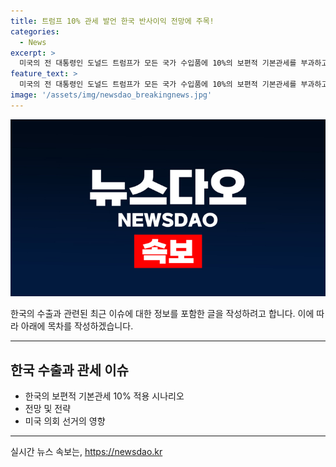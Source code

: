 ```yaml
---
title: 트럼프 10% 관세 발언 한국 반사이익 전망에 주목!
categories:
  - News
excerpt: >
  미국의 전 대통령인 도널드 트럼프가 모든 국가 수입품에 10%의 보편적 기본관세를 부과하고 중국산 수입품에 60~100%의 관세를 부과할 것이라고 밝혔다. 이로 인해 대미 수출에는 타격이 예상되지만 한국 수출에는 제한적일 것으로 관측된다. 한국은 중국의 특별관세로 반사이익을 얻을 수 있고, 트럼프의 정책이 현실화된다면 한국의 총수출액은 최대 241억 달러 줄어들 것으로 추산된다. 하지만 미국 의회 선거 결과에 따라 정책이 변할 가능성도 있다.
feature_text: >
  미국의 전 대통령인 도널드 트럼프가 모든 국가 수입품에 10%의 보편적 기본관세를 부과하고 중국산 수입품에 60~100%의 관세를 부과할 것이라고 밝혔다. 이로 인해 대미 수출에는 타격이 예상되지만 한국 수출에는 제한적일 것으로 관측된다. 한국은 중국의 특별관세로 반사이익을 얻을 수 있고, 트럼프의 정책이 현실화된다면 한국의 총수출액은 최대 241억 달러 줄어들 것으로 추산된다. 하지만 미국 의회 선거 결과에 따라 정책이 변할 가능성도 있다.
image: '/assets/img/newsdao_breakingnews.jpg'
---
```


<p><img src="/assets/img/newsdao_breakingnews.jpg" alt="firstkoreanews 속보" /></p>

<p>한국의 수출과 관련된 최근 이슈에 대한 정보를 포함한 글을 작성하려고 합니다. 이에 따라 아래에 목차를 작성하겠습니다.</p>

<hr />

<h2 data-ke-size="size26">한국 수출과 관세 이슈</h2>

<ul>
    <li>한국의 보편적 기본관세 10% 적용 시나리오</li>
    <li>전망 및 전략</li>
    <li>미국 의회 선거의 영향</li>
</ul>

<hr />
실시간 뉴스 속보는, <a href="https://newsdao.kr" rel="dofollow">https://newsdao.kr</a>


